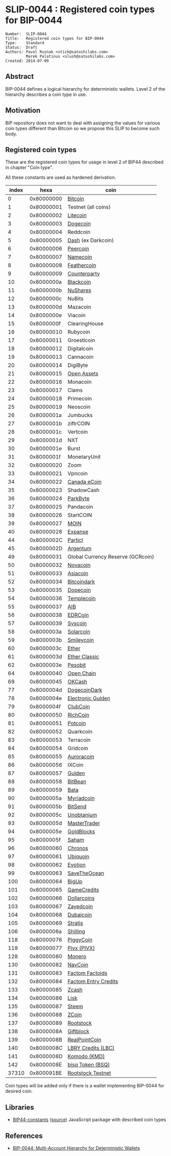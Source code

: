 # SLIP-0044 : Registered coin types for BIP-0044

```
Number:  SLIP-0044
Title:   Registered coin types for BIP-0044
Type:    Standard
Status:  Draft
Authors: Pavol Rusnak <stick@satoshilabs.com>
         Marek Palatinus <slush@satoshilabs.com>
Created: 2014-07-09
```

## Abstract

BIP-0044 defines a logical hierarchy for deterministic wallets.
Level 2 of the hierarchy describes a coin type in use.

## Motivation

BIP repository does not want to deal with assigning the values for various
coin types different than Bitcoin so we propose this SLIP to become such body.

## Registered coin types

These are the registered coin types for usage in level 2 of BIP44 described in chapter "Coin type".

All these constants are used as hardened derivation.

index | hexa       | coin
------|------------|-----------------------------------
    0 | 0x80000000 | [Bitcoin](https://bitcoin.org/)
    1 | 0x80000001 | Testnet (all coins)
    2 | 0x80000002 | [Litecoin](https://litecoin.org/)
    3 | 0x80000003 | [Dogecoin](https://github.com/dogecoin/dogecoin)
    4 | 0x80000004 | Reddcoin
    5 | 0x80000005 | [Dash](https://github.com/dashpay/dash) (ex Darkcoin)
    6 | 0x80000006 | [Peercoin](https://peercoin.net/)
    7 | 0x80000007 | [Namecoin](http://namecoin.info/)
    8 | 0x80000008 | [Feathercoin](https://www.feathercoin.com/)
    9 | 0x80000009 | [Counterparty](http://counterparty.io/)
   10 | 0x8000000a | [Blackcoin](http://blackcoin.co/)
   11 | 0x8000000b | [NuShares](https://nubits.com/nushares/introduction)
   12 | 0x8000000c | NuBits
   13 | 0x8000000d | Mazacoin
   14 | 0x8000000e | Viacoin
   15 | 0x8000000f | ClearingHouse
   16 | 0x80000010 | Rubycoin
   17 | 0x80000011 | Groestlcoin
   18 | 0x80000012 | Digitalcoin
   19 | 0x80000013 | Cannacoin
   20 | 0x80000014 | DigiByte
   21 | 0x80000015 | [Open Assets](https://github.com/OpenAssets/open-assets-protocol)
   22 | 0x80000016 | Monacoin
   23 | 0x80000017 | Clams
   24 | 0x80000018 | Primecoin
   25 | 0x80000019 | Neoscoin
   26 | 0x8000001a | Jumbucks
   27 | 0x8000001b | ziftrCOIN
   28 | 0x8000001c | Vertcoin
   29 | 0x8000001d | NXT
   30 | 0x8000001e | Burst
   31 | 0x8000001f | MonetaryUnit
   32 | 0x80000020 | Zoom
   33 | 0x80000021 | Vpncoin
   34 | 0x80000022 | [Canada eCoin](https://github.com/Canada-eCoin/)
   35 | 0x80000023 | ShadowCash
   36 | 0x80000024 | [ParkByte](https://github.com/parkbyte/)
   37 | 0x80000025 | Pandacoin
   38 | 0x80000026 | StartCOIN
   39 | 0x80000027 | [MOIN](https://discovermoin.com)
   40 | 0x80000028 | [Expanse](http://www.expanse.tech/)
   44 | 0x8000002C | [Particl](https://particl.io/)
   45 | 0x8000002D | [Argentum](http://www.argentum.io)
   49 | 0x80000031 | Global Currency Reserve (GCRcoin)
   50 | 0x80000032 | [Novacoin](https://github.com/novacoin-project/novacoin)
   51 | 0x80000033 | [Asiacoin](https://github.com/AsiaCoin/AsiaCoinFix)
   52 | 0x80000034 | [Bitcoindark](https://github.com/jl777/btcd)
   53 | 0x80000035 | [Dopecoin](https://github.com/dopecoin-dev/DopeCoinV3)
   54 | 0x80000036 | [Templecoin](https://github.com/9cat/templecoin)
   55 | 0x80000037 | [AIB](https://github.com/iobond/aib)
   56 | 0x80000038 | [EDRCoin](https://github.com/EDRCoin/EDRcoin-src)
   57 | 0x80000039 | [Syscoin](https://github.com/syscoin/syscoin2)
   58 | 0x8000003a | [Solarcoin](https://github.com/onsightit/solarcoin)
   59 | 0x8000003b | [Smileycoin](https://github.com/tutor-web/smileyCoin)
   60 | 0x8000003c | [Ether](https://ethereum.org/ether)
   61 | 0x8000003d | [Ether Classic](https://ethereumclassic.github.io)
   62 | 0x8000003e | [Pesobit](https://github.com/pesobitph/pesobit-source)
   64 | 0x80000040 | [Open Chain](https://github.com/openchain/)
   69 | 0x80000045 | [OKCash](https://github.com/okcashpro/)
   77 | 0x8000004d | [DogecoinDark](https://github.com/doged/)
   78 | 0x8000004e | [Electronic Gulden](https://egulden.org/)
   79 | 0x8000004f | [ClubCoin](https://clubcoin.co/)
   80 | 0x80000050 | [RichCoin](https://richcoin.us/)
   81 | 0x80000051 | [Potcoin](http://potcoin.com/)
   82 | 0x80000052 | Quarkcoin
   83 | 0x80000053 | Terracoin
   84 | 0x80000054 | Gridcoin
   85 | 0x80000055 | [Auroracoin](http://auroracoin.is/)
   86 | 0x80000056 | IXCoin
   87 | 0x80000057 | [Gulden](https://Gulden.com/)
   88 | 0x80000058 | [BitBean](http://bitbean.org/)
   89 | 0x80000059 | [Bata](http://bata.io/)
   90 | 0x8000005a | [Myriadcoin](http://myriadcoin.org)
   91 | 0x8000005b | [BitSend](http://bitsend.info)
   92 | 0x8000005c | [Unobtanium](http://http://unobtanium.uno/)
   93 | 0x8000005d | [MasterTrader](https://github.com/CrypticApplications/MTR-Update/)
   94 | 0x8000005e | [GoldBlocks](https://github.com/goldblockscoin/goldblocks)
   95 | 0x8000005f | [Saham](https://github.com/SahamDev/SahamDev)
   96 | 0x80000060 | [Chronos](https://github.com/chronoscoin/Chronoscoin)
   97 | 0x80000061 | [Ubiquoin](https://github.com/ubiquoin/ubiq)
   98 | 0x80000062 | [Evotion](https://github.com/evoshiun/Evotion)
   99 | 0x80000063 | [SaveTheOcean](https://github.com/SaveTheOceanMovement/SaveTheOceanCoin)
  100 | 0x80000064 | [BigUp](https://github.com/BigUps/)
  101 | 0x80000065 | [GameCredits](https://github.com/gamecredits-project)
  102 | 0x80000066 | [Dollarcoins](https://github.com/dollarcoins/source)
  103 | 0x80000067 | [Zayedcoin](https://github.com/ZayedCoin/Zayedcoin)
  104 | 0x80000068 | [Dubaicoin](https://github.com/DubaiCoinDev/DubaiCoin)
  105 | 0x80000069 | [Stratis](http://www.stratisplatform.com)
  106 | 0x8000006a | [Shilling](https://github.com/yavwa/Shilling)
  118 | 0x80000076 | [PiggyCoin](https://www.piggy-coin.com/)
  119 | 0x80000077 | [Pivx (PIVX)](https://github.com/PIVX-Project/PIVX)
  128 | 0x80000080 | [Monero](https://getmonero.org/)
  130 | 0x80000082 | [NavCoin](https://github.com/navcoindev/navcoin2)
  131 | 0x80000083 | [Factom Factoids](https://github.com/FactomProject/FactomDocs/blob/master/wallet_info/wallet_test_vectors.md)
  132 | 0x80000084 | [Factom Entry Credits](https://github.com/FactomProject)
  133 | 0x80000085 | [Zcash](https://z.cash)
  134 | 0x80000086 | [Lisk](https://lisk.io/)
  135 | 0x80000087 | [Steem](http://steem.io)
  136 | 0x80000088 | [ZCoin](https://zcoin.tech)
  137 | 0x80000089 | [Rootstock](http://www.rsk.co/)
  138 | 0x8000008A | [Giftblock](https://github.com/gyft/giftblock)
  139 | 0x8000008B | [RealPointCoin](https://github.com/MaxSmile/RealPointCoinQt)
  140 | 0x8000008C | [LBRY Credits (LBC)](https://lbry.io/)
  141 | 0x8000008D | [Komodo (KMD)](https://komodoplatform.com/)
  142 | 0x8000008E | [bisq Token (BSQ)](http://bisq.io/)
37310 | 0x800091BE | [Rootstock Testnet](http://www.rsk.co/)

Coin types will be added only if there is a wallet implementing BIP-0044 for desired coin.

## Libraries

* [BIP44-constants](https://www.npmjs.com/package/bip44-constants) ([source](http://github.com/bitcoinjs/bip44-constants)) JavaScript package with described coin types

## References

* [BIP-0044: Multi-Account Hierarchy for Deterministic Wallets](https://github.com/bitcoin/bips/blob/master/bip-0044.mediawiki)
